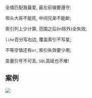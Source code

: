 全值匹配我最爱, 最左前缀要遵守;

带头大哥不能死, 中间兄弟不能断;

索引列上少计算, 范围之后(in除外)全失效;

`like`百分写右边, 覆盖索引不写星;

不等空值还有`or`, 索引失效要少用;

变量引号不可丢, `SQL`高级也不难!



## 案例

![](https://ae01.alicdn.com/kf/H66019dd6d3994f139fb56bc12cb374cfd.jpg)



